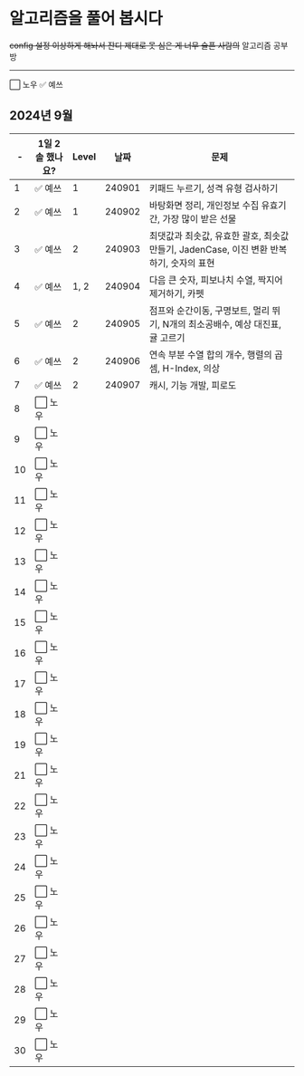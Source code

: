 # 알고리즘을 풀어 봅시다
~~config 설정 이상하게 해놔서 잔디 제대로 못 심은 게 너무 슬픈 사람의~~ 알고리즘 공부방


-----------------------------------------------------------------------------

:white_large_square: 노우
:white_check_mark: 예쓰


## 2024년 9월

| -  | 1일 2솔 했나요?            | Level | 날짜     | 문제                                                       |
|----|-----------------------|-------|--------|----------------------------------------------------------|
| 1  | :white_check_mark: 예쓰 | 1     | 240901 | 키패드 누르기, 성격 유형 검사하기                                      |
| 2  | :white_check_mark: 예쓰 | 1     | 240902 | 바탕화면 정리, 개인정보 수집 유효기간, 가장 많이 받은 선물                       |
| 3  | :white_check_mark: 예쓰 | 2     | 240903 | 최댓값과 최솟값, 유효한 괄호, 최솟값 만들기, JadenCase, 이진 변환 반복하기, 숫자의 표현 |
| 4  | :white_check_mark: 예쓰 | 1, 2  | 240904 | 다음 큰 숫자, 피보나치 수열, 짝지어 제거하기, 카펫                           |
| 5  | :white_check_mark: 예쓰 | 2     | 240905 | 점프와 순간이동, 구명보트, 멀리 뛰기, N개의 최소공배수, 예상 대진표, 귤 고르기          |
| 6  | :white_check_mark: 예쓰 | 2     | 240906 | 연속 부분 수열 합의 개수, 행렬의 곱셈, H-Index, 의상                      |
| 7  | :white_check_mark: 예쓰 | 2     | 240907 | 캐시, 기능 개발, 피로도                                           |
| 8  | :white_large_square: 노우 |       |        |                                                          |
| 9  | :white_large_square: 노우 |       |        |                                                          |
| 10 | :white_large_square: 노우 |       |        |                                                          |
| 11 | :white_large_square: 노우 |       |        |                                                          |
| 12 | :white_large_square: 노우 |       |        |                                                          |
| 13 | :white_large_square: 노우 |       |        |                                                          |
| 14 | :white_large_square: 노우 |       |        |                                                          |
| 15 | :white_large_square: 노우 |       |        |                                                          |
| 16 | :white_large_square: 노우 |       |        |                                                          |
| 17 | :white_large_square: 노우 |       |        |                                                          |
| 18 | :white_large_square: 노우 |       |        |                                                          |
| 19 | :white_large_square: 노우 |       |        |                                                          |
| 21 | :white_large_square: 노우 |       |        |                                                          |
| 22 | :white_large_square: 노우 |       |        |                                                          |
| 23 | :white_large_square: 노우 |       |        |                                                          |
| 24 | :white_large_square: 노우 |       |        |                                                          |
| 25 | :white_large_square: 노우 |       |        |                                                          |
| 26 | :white_large_square: 노우 |       |        |                                                          |
| 27 | :white_large_square: 노우 |       |        |                                                          |
| 28 | :white_large_square: 노우 |       |        |                                                          |
| 29 | :white_large_square: 노우 |       |        |                                                          |
| 30 | :white_large_square: 노우 |       |        |                                                          |


